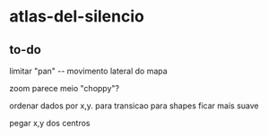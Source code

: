 # atlas-del-silencio

## to-do

limitar "pan" -- movimento lateral do mapa

zoom parece meio "choppy"?

ordenar dados por x,y. para transicao para shapes ficar mais suave

pegar x,y dos centros

